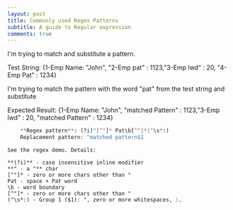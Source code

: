 ```yaml
---
layout: post
title: Commonly used Regex Patterns
subtitle: A guide to Regular expression
comments: true
---
```


I'm trying to match and substitute a pattern.

Test String: {1-Emp Name: "John", "2-Emp pat" : 1123,"3-Emp lwd" : 20, "4-Emp Pat" : 1234}

I'm trying to match the pattern with the word "pat" from the test string and substitute

Expected Result: {1-Emp Name: "John", "matched Pattern" : 1123,"3-Emp lwd" : 20, "matched Pattern" : 1234}


```python
	**Regex pattern**: (?i)"[^"]* Pat\b[^"]*("\s*:)
	Replacement pattern: "matched pattern$1
```

	See the regex demo. Details:

	**(?i)** - case insensitive inline modifier
	**" - a "** char
	[^"]* - zero or more chars other than "
	Pat - space + Pat word
	\b - word boundary
	[^"]* - zero or more chars other than "
	("\s*:) - Group 1 ($1): ", zero or more whitespaces, :.
